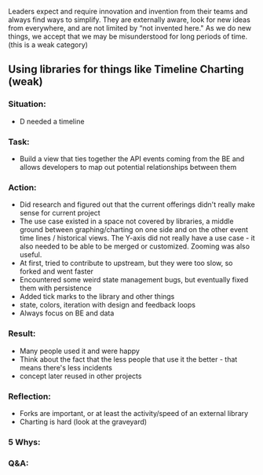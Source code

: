 
Leaders expect and require innovation and invention from their teams and always find ways to simplify. They are externally aware, look for new ideas from everywhere, and are not limited by “not invented here." As we do new things, we accept that we may be misunderstood for long periods of time. (this is a weak category)


## Using libraries for things like Timeline Charting (weak)
### Situation:
- D needed a timeline

### Task:
- Build a view that ties together the API events coming from the BE and allows developers to map out potential relationships between them

### Action:
- Did research and figured out that the current offerings didn't really make sense for current project
- The use case existed in a space not covered by libraries, a middle ground between graphing/charting on one side and on the other event time lines / historical views. The Y-axis did not really have a use case - it also needed to be able to be merged or customized. Zooming was also useful.
- At first, tried to contribute to upstream, but they were too slow, so forked and went faster
- Encountered some weird state management bugs, but eventually fixed them with persistence
- Added tick marks to the library and other things
- state, colors, iteration with design and feedback loops
- Always focus on BE and data

### Result:
- Many people used it and were happy
- Think about the fact that the less people that use it the better - that means there's less incidents
- concept later reused in other projects

### Reflection:
- Forks are important, or at least the activity/speed of an external library
- Charting is hard (look at the graveyard)

### 5 Whys:

### Q&A: